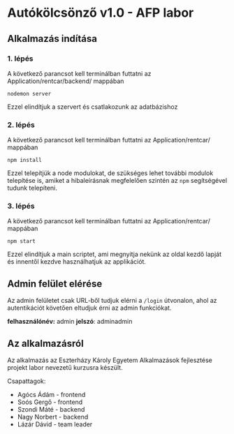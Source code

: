 # Autókölcsönző v1.0 - AFP labor

## Alkalmazás indítása

### 1. lépés
A következő parancsot kell terminálban futtatni az Application/rentcar/backend/ mappában

`nodemon server`

Ezzel elindítjuk a szervert és csatlakozunk az adatbázishoz

### 2. lépés

A következő parancsot kell terminálban futtatni az Application/rentcar/ mappában

`npm install`

Ezzel telepítjük a node modulokat, de szükséges lehet további modulok telepítése is, amiket a hibaleírásnak megfelelően szintén az `npm` segítségével tudunk telepíteni.

### 3. lépés

A következő parancsot kell terminálban futtatni az Application/rentcar/ mappában

`npm start`

Ezzel elindítjuk a main scriptet, ami megnyitja nekünk az oldal kezdő lapját és innentől kezdve használhatjuk az applikációt.

## Admin felület elérése

Az admin felületet csak URL-ből tudjuk elérni a `/login` útvonalon, ahol az autentikációt követően eltudjuk érni az admin funkciókat.

**felhasználónév:** admin
**jelszó**: adminadmin

## Az alkalmazásról

Az alkalmazás az Eszterházy Károly Egyetem Alkalmazások fejlesztése projekt labor nevezetű kurzusra készült.

Csapattagok:
* Agócs Ádám - frontend
* Soós Gergő - frontend
* Szondi Máté - backend
* Nagy Norbert - backend
* Lázár Dávid - team leader





